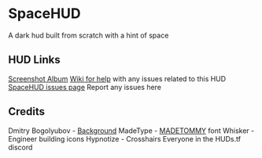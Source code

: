 # SpaceHUD
A dark hud built from scratch with a hint of space

## HUD Links
[Screenshot Album](https://imgur.com/a/qwvENZk)
[Wiki for help](https://github.com/BingBongBonky/SpaceHUD/wiki) with any issues related to this HUD
[SpaceHUD issues page](https://github.com/BingBongBonky/SpaceHUD/issues) Report any issues here

## Credits
Dmitry Bogolyubov - [Background](https://bogoljubov.artstation.com/projects/RXaYX)
MadeType - [MADETOMMY](https://www.behance.net/madetype) font
Whisker - Engineer building icons
Hypnotize - Crosshairs
Everyone in the HUDs.tf discord